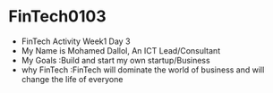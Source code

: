 # FinTech0103
- FinTech Activity Week1 Day 3
- My Name is Mohamed Dallol, An ICT Lead/Consultant
- My Goals :Build and start my own startup/Business
- why FinTech :FinTech will dominate the world of business and will change the life of everyone
